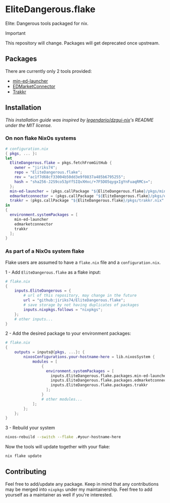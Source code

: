 # EliteDangerous.flake

Elite: Dangerous tools packaged for nix.

> [!Important]
> This repository will change. Packages will get deprecated once upstream.

## Packages

There are currently only 2 tools provided:
- [min-ed-launcher](https://github.com/rfvgyhn/min-ed-launcher)
- [EDMarketConnector](https://github.com/EDCD/EDMarketConnector)
- [Trakkr](https://github.com/skybreakdigital/trakkr-app)

## Installation

*This installation guide was inspired by
[legendario/dzgui-nix](https://github.com/lelgenio/dzgui-nix)'s README
under the MIT license.*

### On non flake NixOs systems

```nix
# configuration.nix
{ pkgs, ... }:
let
  EliteDangerous.flake = pkgs.fetchFromGitHub {
    owner = "jiriks74";
    repo = "EliteDangerous.flake";
    rev = "ac1f7d68cf33004b50dd3e9f0837a485b6795255";
    hash = "sha256-J2S9co53pYfSIQvXHxc/+7F5DO5qygxIgYnFuaqRMCs=";
  };
  min-ed-launcher = (pkgs.callPackage "${EliteDangerous.flake}/pkgs/min-ed-launcher/min-ed-launcher.nix" {});
  edmarketconnector = (pkgs.callPackage "${EliteDangerous.flake}/pkgs/edmarketconnector.nix" {});
  trakkr = (pkgs.callPackage "${EliteDangerous.flake}/pkgs/trakkr.nix" {});
in
{
  environment.systemPackages = [
    min-ed-launcher
    edmarketconnector
    trakkr
  ];
}
```

### As part of a NixOs system flake

Flake users are assumed to have a `flake.nix` file and a `configuration.nix`.

1 - Add `EliteDangerous.flake` as a flake input:

```nix
# flake.nix
{
    inputs.EliteDangerous = {
        # url of this repository, may change in the future
        url = "github:jiriks74/EliteDangerous.flake";
        # save storage by not having duplicates of packages
        inputs.nixpkgs.follows = "nixpkgs";
    };
    # other inputs...
}
```

2 - Add the desired package to your environment packages:

```nix
# flake.nix
{
    outputs = inputs@{pkgs, ...}: {
        nixosConfigurations.your-hostname-here = lib.nixosSystem {
            modules = [
                {
                  environment.systemPackages = [
                    inputs.EliteDangerous.flake.packages.min-ed-launcher
                    inputs.EliteDangerous.flake.packages.edmarketconnector
                    inputs.EliteDangerous.flake.packages.trakkr
                  ];
                }
                # other modules...
            ];
        };
    };
}
```

3 - Rebuild your system

```sh
nixos-rebuild --switch --flake .#your-hostname-here
```

Now the tools will update together with your flake:

```sh
nix flake update
```

## Contributing

Feel free to add/update any package. Keep in mind that any contributions
may be merged into `nixpkgs` under my maintainership. Feel free to add yourself
as a maintainer as well if you're interested.
